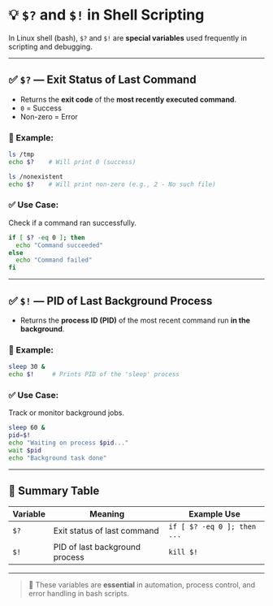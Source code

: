 # 💡 `$?` and `$!` in Shell Scripting

In Linux shell (bash), `$?` and `$!` are **special variables** used frequently in scripting and debugging.

---

## ✅ `$?` — Exit Status of Last Command

- Returns the **exit code** of the **most recently executed command**.
- `0` = Success  
- Non-zero = Error

### 📌 Example:

```bash
ls /tmp
echo $?    # Will print 0 (success)

ls /nonexistent
echo $?    # Will print non-zero (e.g., 2 - No such file)
```

### ✅ Use Case:
Check if a command ran successfully.

```bash
if [ $? -eq 0 ]; then
  echo "Command succeeded"
else
  echo "Command failed"
fi
```

---

## ✅ `$!` — PID of Last Background Process

- Returns the **process ID (PID)** of the most recent command run **in the background**.

### 📌 Example:

```bash
sleep 30 &
echo $!     # Prints PID of the 'sleep' process
```

### ✅ Use Case:
Track or monitor background jobs.

```bash
sleep 60 &
pid=$!
echo "Waiting on process $pid..."
wait $pid
echo "Background task done"
```

---

## 🔁 Summary Table

| Variable | Meaning                          | Example Use                  |
|----------|----------------------------------|------------------------------|
| `$?`     | Exit status of last command      | `if [ $? -eq 0 ]; then ...` |
| `$!`     | PID of last background process   | `kill $!`                    |

---

> 🧠 These variables are **essential** in automation, process control, and error handling in bash scripts.
